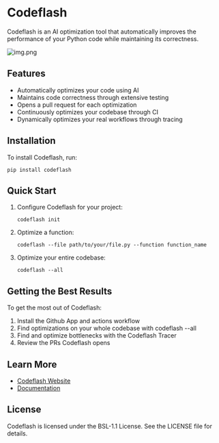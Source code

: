 # Codeflash

Codeflash is an AI optimization tool that automatically improves the performance of your Python code while maintaining its correctness.

![img.png](https://tacitassets.blob.core.windows.net/website-assets/readme-img.png)

## Features

- Automatically optimizes your code using AI
- Maintains code correctness through extensive testing
- Opens a pull request for each optimization
- Continuously optimizes your codebase through CI
- Dynamically optimizes your real workflows through tracing

## Installation

To install Codeflash, run:

```
pip install codeflash
```

## Quick Start

1. Configure Codeflash for your project:
   ```
   codeflash init
   ```

2. Optimize a function:
   ```
   codeflash --file path/to/your/file.py --function function_name
   ```
   
3. Optimize your entire codebase:
   ```
   codeflash --all
   ```

## Getting the Best Results

To get the most out of Codeflash:

1. Install the Github App and actions workflow
2. Find optimizations on your whole codebase with codeflash --all
3. Find and optimize bottlenecks with the Codeflash Tracer
4. Review the PRs Codeflash opens


## Learn More

- [Codeflash Website](https://www.codeflash.ai)
- [Documentation](https://docs.codeflash.ai)

## License

Codeflash is licensed under the BSL-1.1 License. See the LICENSE file for details.
